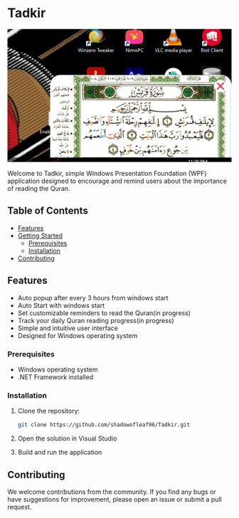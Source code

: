 # Tadkir

![GreenVille Logo](https://github.com/shadowofleaf96/Tadkir/blob/main/Screenshot%202022-03-29%20232041_2.png?raw=true)

Welcome to Tadkir, simple Windows Presentation Foundation (WPF) application designed to encourage and remind users about the importance of reading the Quran.
## Table of Contents

- [Features](#features)
- [Getting Started](#getting-started)
  - [Prerequisites](#prerequisites)
  - [Installation](#installation)
- [Contributing](#contributing)

## Features

- Auto popup after every 3 hours from windows start
- Auto Start with windows start
- Set customizable reminders to read the Quran(in progress)
- Track your daily Quran reading progress(in progress)
- Simple and intuitive user interface
- Designed for Windows operating system

### Prerequisites

- Windows operating system
- .NET Framework installed

### Installation

1. Clone the repository:

   ```bash
   git clone https://github.com/shadowofleaf96/Tadkir.git
   ```

2. Open the solution in Visual Studio

3. Build and run the application

## Contributing

We welcome contributions from the community. If you find any bugs or have suggestions for improvement, please open an issue or submit a pull request.
